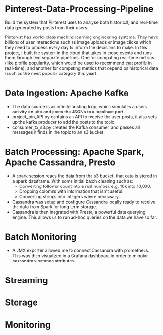 # Pinterest-Data-Processing-Pipeline

Build the system that Pinterest uses to analyse both historical, and real-time data generated by posts from their users.

Pinterest has world-class machine learning engineering systems. They have billions of user interactions such as image uploads or image clicks which they need to process every day to inform the decisions to make. In this project, I built the system in the cloud that takes in those events and runs them through two separate pipelines. One for computing real-time metrics (like profile popularity, which would be used to recommend that profile in real-time), and another for computing metrics that depend on historical data (such as the most popular category this year). 

# Data Ingestion: Apache Kafka
- The data source is an infinite posting loop, which simulates a users activity on-site and posts the JSONs to a localhost port.
- project_pin_API.py contains an API to receive the user posts, it also sets up the kafka producer to add the posts to the topic.
- consumer_to_s3.py creates the Kafka consumer, and passes all messages it finds in the topic to an s3 bucket.

# Batch Processing: Apache Spark, Apache Cassandra, Presto
- A spark session reads the data from the s3 bucket, that data is stored in a spark dataframe. With some initial batch cleaning such as:
    - Converting follower count into a real number, e.g. 10k into 10,000.
    - Dropping colomns with information that isn't useful.
    - Converting strings into integers where neccasary.
- Cassandra was setup and configure Cassandra locally ready to receive the data from Spark for long term storage.
- Cassandra is then inegrated with Presto, a powerful data querying engine. This allows us to run ad-hoc queries on the data we have so far.

# Batch Monitoring
- A JMX exporter allowed me to connect Cassandra with prometheus. This was then visualized in a Grafana dashboard in order to minotor cassandras instance attributes.

# Streaming

# Storage

# Monitoring